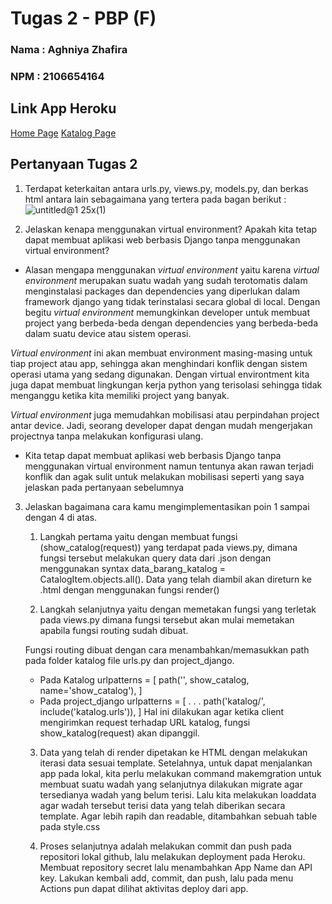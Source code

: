 # Tugas 2 - PBP (F)
### Nama : Aghniya Zhafira
### NPM  : 2106654164

## Link App Heroku
[Home Page](http://localhost:8000/)
[Katalog Page](https://tugas2pbpaghniya.herokuapp.com/katalog/)


## Pertanyaan Tugas 2
1. Terdapat keterkaitan antara urls.py, views.py, models.py, dan berkas html antara lain sebagaimana yang tertera pada bagan berikut :
![untitled@1 25x(1)](https://user-images.githubusercontent.com/93356052/190232041-b3aa4c8e-cda1-4552-bc2d-dd6535c6c3e6.png)


2. Jelaskan kenapa menggunakan virtual environment? Apakah kita tetap dapat membuat aplikasi web berbasis Django tanpa menggunakan virtual environment?

* Alasan mengapa menggunakan _virtual environment_ yaitu karena _virtual environment_ merupakan suatu wadah yang sudah terotomatis dalam menginstalasi packages dan dependencies yang diperlukan dalam framework django yang tidak terinstalasi secara global di local. Dengan begitu _virtual environment_  memungkinkan developer untuk membuat project yang berbeda-beda dengan dependencies yang berbeda-beda dalam suatu device atau sistem operasi. 

 _Virtual environment_  ini akan membuat environment masing-masing untuk tiap project atau app, sehingga akan menghindari konflik dengan sistem operasi utama yang sedang digunakan. Dengan virtual environtment kita juga dapat membuat lingkungan kerja python yang terisolasi sehingga tidak menganggu ketika kita memiliki project yang banyak.

 _Virtual environment_ juga memudahkan mobilisasi atau perpindahan project antar device. Jadi, seorang developer dapat dengan mudah mengerjakan projectnya tanpa melakukan konfigurasi ulang.

 * Kita tetap dapat membuat aplikasi web berbasis Django tanpa menggunakan virtual environment namun tentunya akan rawan terjadi konflik dan agak sulit untuk melakukan mobilisasi seperti yang saya jelaskan pada pertanyaan sebelumnya

3. Jelaskan bagaimana cara kamu mengimplementasikan poin 1 sampai dengan 4 di atas.

    1. Langkah pertama yaitu dengan membuat fungsi (show_catalog(request)) yang terdapat pada views.py, dimana fungsi tersebut melakukan query data dari .json dengan menggunakan syntax data_barang_katalog = CatalogItem.objects.all(). Data yang telah diambil akan direturn ke .html dengan menggunakan fungsi render()

    2. Langkah selanjutnya yaitu dengan memetakan fungsi yang terletak pada views.py dimana fungsi tersebut akan mulai memetakan apabila fungsi routing sudah dibuat.
    
    Fungsi routing dibuat dengan cara menambahkan/memasukkan path pada folder katalog file urls.py dan project_django.
    - Pada Katalog
        urlpatterns = [
            path('', show_catalog, name='show_catalog'),
        ]
    - Pada project_django
        urlpatterns = [
            . . .
            path('katalog/', include('katalog.urls')),
        ]
    Hal ini dilakukan agar ketika client mengirimkan request terhadap URL katalog, fungsi show_katalog(request) akan dipanggil.

    3. Data yang telah di render dipetakan ke HTML dengan melakukan iterasi data sesuai template. Setelahnya, untuk dapat menjalankan app pada lokal, kita perlu melakukan command makemgration untuk membuat suatu wadah yang selanjutnya dilakukan migrate agar tersedianya wadah yang belum terisi. Lalu kita melakukan loaddata agar wadah tersebut terisi data yang telah diberikan secara template. Agar lebih rapih dan readable, ditambahkan sebuah table pada style.css

    4. Proses selanjutnya adalah melakukan commit dan push pada repositori lokal github, lalu melakukan deployment pada Heroku. Membuat repository secret lalu menambahkan App Name dan API key. Lakukan kembali add, commit, dan push, lalu pada menu Actions pun dapat dilihat aktivitas deploy dari app.
